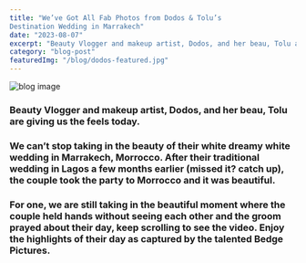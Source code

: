 ```yaml
---
title: "We’ve Got All Fab Photos from Dodos & Tolu’s 
Destination Wedding in Marrakech"
date: "2023-08-07"
excerpt: "Beauty Vlogger and makeup artist, Dodos, and her beau, Tolu are giving us the feels today"
category: "blog-post"
featuredImg: "/blog/dodos-featured.jpg"
---
```


![blog image](/blog/dodos-featured.jpg)

### Beauty Vlogger and makeup artist, Dodos, and her beau, Tolu are giving us the feels today.

### We can’t stop taking in the beauty of their white dreamy white wedding in Marrakech, Morrocco. After their traditional wedding in Lagos a few months earlier (missed it? catch up), the couple took the party to Morrocco and it was beautiful.

### For one, we are still taking in the beautiful moment where the couple held hands without seeing each other and the groom prayed about their day, keep scrolling to see the video. Enjoy the highlights of their day as captured by the talented Bedge Pictures.

